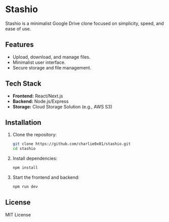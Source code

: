 # Stashio
Stashio is a minimalist Google Drive clone focused on simplicity, speed, and ease of use.

## Features
- Upload, download, and manage files.
- Minimalist user interface.
- Secure storage and file management.

## Tech Stack
- **Frontend:** React/Next.js
- **Backend:** Node.js/Express
- **Storage:** Cloud Storage Solution (e.g., AWS S3)

## Installation
1. Clone the repository:
   ```bash
   git clone https://github.com/charlie0x01/stashio.git
   cd stashio
2. Install dependencies:
    ```bash
    npm install
3. Start the frontend and backend:
    ```bash
    npm run dev
## License
MIT License
